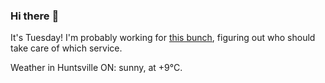 ### Hi there :wave:

It's Tuesday! I'm probably working for [this bunch](https://github.com/kohofinancial), figuring out who should take care of which service.

Weather in Huntsville ON: sunny, at +9°C.
